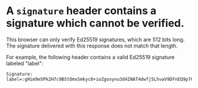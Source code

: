 # A `signature` header contains a signature which cannot be verified.

This browser can only verify Ed25519 signatures, which are 512 bits long. The
signature delivered with this response does not match that length.

For example, the following header contains a valid Ed25519 signature labeled
"label":

```
Signature: label=:gHim9e5Pk2H7c9BStOmxSmkyc8+ioZgoxynu3d4INAT4dwfj5LhvaV9DFnEQ9p7C0hzW4o4Qpkm5aApd6WLLCw==:
```
